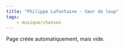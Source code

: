 ```yaml
---
title: "Philippe Lafontaine - Cœur de loup"
tags:
    - musique/chanson
---
```


Page créée automatiquement, mais vide.
